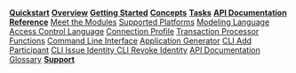 **[Quickstart]({{site.baseurl}}/start/quickstart.html)**
**[Overview]({{site.baseurl}}/overview/overview.html)**
**[Getting Started]({{site.baseurl}}/start/getting-started-cmd-line.html)**
**[Concepts]({{site.baseurl}}/concepts/businessnetwork.html)**
**[Tasks]({{site.baseurl}}/tasks/prerequisites.html)**
**[API Documentation]({{site.baseurl}}/jsdoc/index.html)**
**[Reference]({{site.baseurl}}/reference/MeetTheModules.html)**
[Meet the Modules]({{site.baseurl}}/reference/MeetTheModules.html )
[Supported Platforms]({{site.baseurl}}/reference/platforms.html )
[Modeling Language]({{site.baseurl}}/reference/cto_language.html )
[Access Control Language]({{site.baseurl}}/reference/acl_language.html )
[Connection Profile]({{site.baseurl}}/reference/connectionprofile.html )
[Transaction Processor Functions]({{site.baseurl}}/reference/js_scripts.html )
[Command Line Interface]({{site.baseurl}}/reference/commands.html )
[Application Generator]({{site.baseurl}}/reference/composer.generator.tests.html )
[CLI Add Participant]({{site.baseurl}}/reference/composer.participant.add.html )
[CLI Issue Identity ]({{site.baseurl}}/reference/composer.identity.issue.html )
[CLI Revoke Identity]({{site.baseurl}}/reference/composer.identity.revoke.html  )
[API Documentation]({{site.baseurl}}/jsdoc/index.html )
[Glossary]({{site.baseurl}}/reference/glossary.html )
**[Support]({{site.baseurl}}/support/index.html)**
